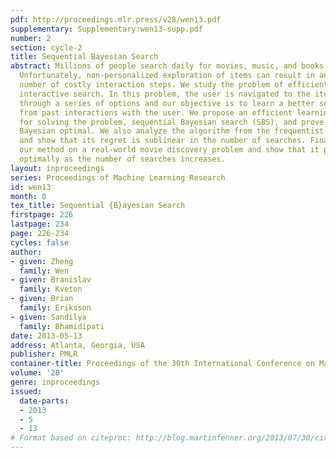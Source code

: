 ```yaml
---
pdf: http://proceedings.mlr.press/v28/wen13.pdf
supplementary: Supplementary:wen13-supp.pdf
number: 2
section: cycle-2
title: Sequential Bayesian Search
abstract: Millions of people search daily for movies, music, and books on the Internet.
  Unfortunately, non-personalized exploration of items can result in an infeasible
  number of costly interaction steps. We study the problem of efficient, repeated
  interactive search. In this problem, the user is navigated to the items of interest
  through a series of options and our objective is to learn a better search policy
  from past interactions with the user. We propose an efficient learning algorithm
  for solving the problem, sequential Bayesian search (SBS), and prove that it is
  Bayesian optimal. We also analyze the algorithm from the frequentist point of view
  and show that its regret is sublinear in the number of searches. Finally, we evaluate
  our method on a real-world movie discovery problem and show that it performs nearly
  optimally as the number of searches increases.
layout: inproceedings
series: Proceedings of Machine Learning Research
id: wen13
month: 0
tex_title: Sequential {B}ayesian Search
firstpage: 226
lastpage: 234
page: 226-234
cycles: false
author:
- given: Zheng
  family: Wen
- given: Branislav
  family: Kveton
- given: Brian
  family: Eriksson
- given: Sandilya
  family: Bhamidipati
date: 2013-05-13
address: Atlanta, Georgia, USA
publisher: PMLR
container-title: Proceedings of the 30th International Conference on Machine Learning
volume: '28'
genre: inproceedings
issued:
  date-parts:
  - 2013
  - 5
  - 13
# Format based on citeproc: http://blog.martinfenner.org/2013/07/30/citeproc-yaml-for-bibliographies/
---
```

